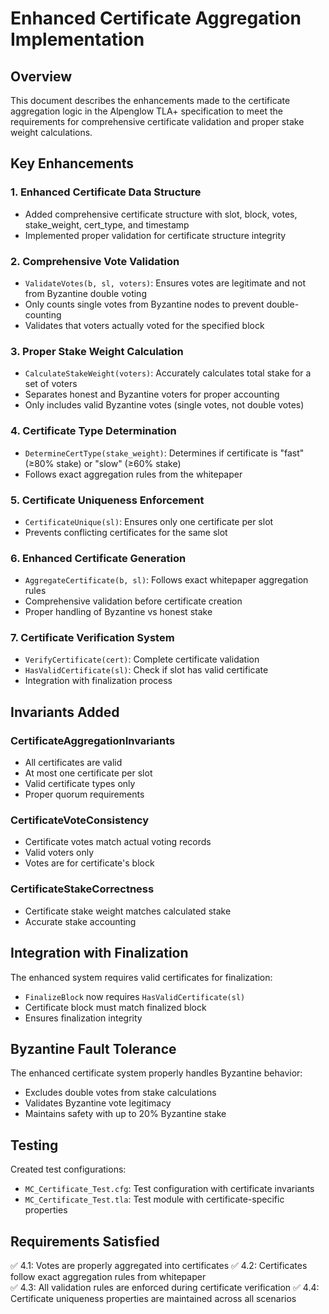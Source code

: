 # Enhanced Certificate Aggregation Implementation

## Overview
This document describes the enhancements made to the certificate aggregation logic in the Alpenglow TLA+ specification to meet the requirements for comprehensive certificate validation and proper stake weight calculations.

## Key Enhancements

### 1. Enhanced Certificate Data Structure
- Added comprehensive certificate structure with slot, block, votes, stake_weight, cert_type, and timestamp
- Implemented proper validation for certificate structure integrity

### 2. Comprehensive Vote Validation
- `ValidateVotes(b, sl, voters)`: Ensures votes are legitimate and not from Byzantine double voting
- Only counts single votes from Byzantine nodes to prevent double-counting
- Validates that voters actually voted for the specified block

### 3. Proper Stake Weight Calculation
- `CalculateStakeWeight(voters)`: Accurately calculates total stake for a set of voters
- Separates honest and Byzantine voters for proper accounting
- Only includes valid Byzantine votes (single votes, not double votes)

### 4. Certificate Type Determination
- `DetermineCertType(stake_weight)`: Determines if certificate is "fast" (≥80% stake) or "slow" (≥60% stake)
- Follows exact aggregation rules from the whitepaper

### 5. Certificate Uniqueness Enforcement
- `CertificateUnique(sl)`: Ensures only one certificate per slot
- Prevents conflicting certificates for the same slot

### 6. Enhanced Certificate Generation
- `AggregateCertificate(b, sl)`: Follows exact whitepaper aggregation rules
- Comprehensive validation before certificate creation
- Proper handling of Byzantine vs honest stake

### 7. Certificate Verification System
- `VerifyCertificate(cert)`: Complete certificate validation
- `HasValidCertificate(sl)`: Check if slot has valid certificate
- Integration with finalization process

## Invariants Added

### CertificateAggregationInvariants
- All certificates are valid
- At most one certificate per slot
- Valid certificate types only
- Proper quorum requirements

### CertificateVoteConsistency
- Certificate votes match actual voting records
- Valid voters only
- Votes are for certificate's block

### CertificateStakeCorrectness
- Certificate stake weight matches calculated stake
- Accurate stake accounting

## Integration with Finalization

The enhanced system requires valid certificates for finalization:
- `FinalizeBlock` now requires `HasValidCertificate(sl)`
- Certificate block must match finalized block
- Ensures finalization integrity

## Byzantine Fault Tolerance

The enhanced certificate system properly handles Byzantine behavior:
- Excludes double votes from stake calculations
- Validates Byzantine vote legitimacy
- Maintains safety with up to 20% Byzantine stake

## Testing

Created test configurations:
- `MC_Certificate_Test.cfg`: Test configuration with certificate invariants
- `MC_Certificate_Test.tla`: Test module with certificate-specific properties

## Requirements Satisfied

✅ 4.1: Votes are properly aggregated into certificates
✅ 4.2: Certificates follow exact aggregation rules from whitepaper  
✅ 4.3: All validation rules are enforced during certificate verification
✅ 4.4: Certificate uniqueness properties are maintained across all scenarios